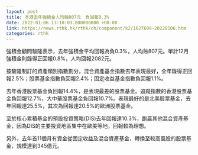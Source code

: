 ```yaml
---
layout: post
title: 本港去年強積金人均蝕807元　負回報0.3%
date: 2022-01-06 13:10:03.000000000 +08:00
link: https://news.rthk.hk/rthk/ch/component/k2/1627609-20220106.htm
categories: rthk
---
```


強積金顧問駿隆表示，去年強積金平均回報為負0.3%，人均蝕807元。單計12月強積金則錄得正回報0.8%，人均回報2082元。

按駿隆制訂的資產類別指數劃分，混合資產基金指數去年表現最好，全年錄得正回報2.5%；股票基金指數負回報2.4%；固定收益基金指數負回報1.1%。

去年香港股票基金負回報14.4%，是表現最差的股票基金。追蹤指數的香港股票基金負回報12.7%，大中華股票基金負回報10.7%。表現最好的是北美股票基金，去年回報達25.5%，其次為回報達20.5%的歐洲股票基金。

至於核心累積基金的預設投資策略(DIS)去年回報達10.3%，跑贏其他混合資產基金，因為DIS的主要投資地區集中在歐美等地，回報較為理想。

另外，去年首11個月有資金從固定收益及混合資產基金，轉換至較高風險的股票基金，規模達到345億元。
